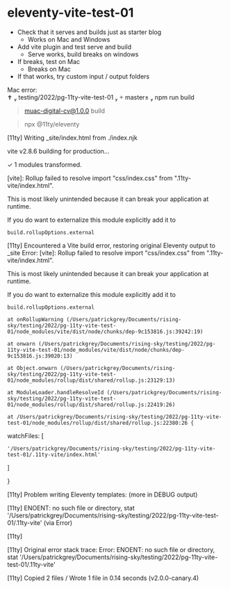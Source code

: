 # eleventy-vite-test-01

- Check that it serves and builds just as starter blog
  - Works on Mac and Windows
- Add vite plugin and test serve and build
  - Serve works, build breaks on windows
- If breaks, test on Mac
  - Breaks on Mac
- If that works, try custom input / output folders

Mac error:  
 ✝  testing/2022/pg-11ty-vite-test-01   master±  npm run build

> muac-digital-cv@1.0.0 build

> npx @11ty/eleventy

[11ty] Writing \_site/index.html from ./index.njk

vite v2.8.6 building for production...

✓ 1 modules transformed.

[vite]: Rollup failed to resolve import "css/index.css" from ".11ty-vite/index.html".

This is most likely unintended because it can break your application at runtime.

If you do want to externalize this module explicitly add it to

`build.rollupOptions.external`

[11ty] Encountered a Vite build error, restoring original Eleventy output to \_site Error: [vite]: Rollup failed to resolve import "css/index.css" from ".11ty-vite/index.html".

This is most likely unintended because it can break your application at runtime.

If you do want to externalize this module explicitly add it to

`build.rollupOptions.external`

    at onRollupWarning (/Users/patrickgrey/Documents/rising-sky/testing/2022/pg-11ty-vite-test-01/node_modules/vite/dist/node/chunks/dep-9c153816.js:39242:19)

    at onwarn (/Users/patrickgrey/Documents/rising-sky/testing/2022/pg-11ty-vite-test-01/node_modules/vite/dist/node/chunks/dep-9c153816.js:39020:13)

    at Object.onwarn (/Users/patrickgrey/Documents/rising-sky/testing/2022/pg-11ty-vite-test-01/node_modules/rollup/dist/shared/rollup.js:23129:13)

    at ModuleLoader.handleResolveId (/Users/patrickgrey/Documents/rising-sky/testing/2022/pg-11ty-vite-test-01/node_modules/rollup/dist/shared/rollup.js:22419:26)

    at /Users/patrickgrey/Documents/rising-sky/testing/2022/pg-11ty-vite-test-01/node_modules/rollup/dist/shared/rollup.js:22380:26 {

watchFiles: [

    '/Users/patrickgrey/Documents/rising-sky/testing/2022/pg-11ty-vite-test-01/.11ty-vite/index.html'

]

}

[11ty] Problem writing Eleventy templates: (more in DEBUG output)

[11ty] ENOENT: no such file or directory, stat '/Users/patrickgrey/Documents/rising-sky/testing/2022/pg-11ty-vite-test-01/.11ty-vite' (via Error)

[11ty]

[11ty] Original error stack trace: Error: ENOENT: no such file or directory, stat '/Users/patrickgrey/Documents/rising-sky/testing/2022/pg-11ty-vite-test-01/.11ty-vite'

[11ty] Copied 2 files / Wrote 1 file in 0.14 seconds (v2.0.0-canary.4)
